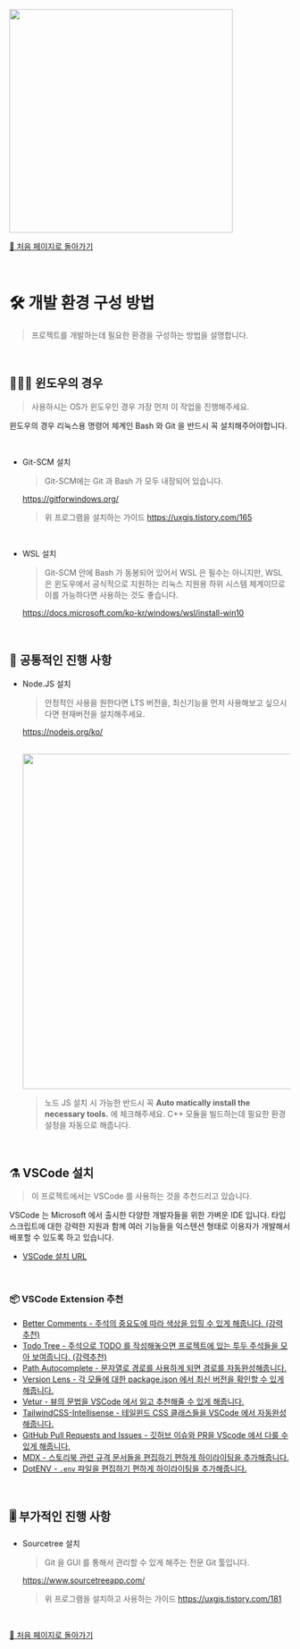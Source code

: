 <img src="https://i.imgur.com/R2wksCG.png" width="400"/>



[🧲 처음 페이지로 돌아가기](https://github.com/AhaOfficial/nuxt-template)

<br/>

# 🛠  개발 환경 구성 방법

> 프로젝트를 개발하는데 필요한 환경을 구성하는 방법을 설명합니다.

<br/>

## 👩🏻‍💻 윈도우의 경우

> 사용하시는 OS가 윈도우인 경우 가장 먼저 이 작업을 진행해주세요.

윈도우의 경우 리눅스용 명령어 체계인 Bash 와 Git 을 반드시 꼭 설치해주어야합니다.

<br/>

- Git-SCM 설치

  > Git-SCM에는 Git 과 Bash 가 모두 내장되어 있습니다.

  https://gitforwindows.org/

  >  위 프로그램을 설치하는 가이드 https://uxgjs.tistory.com/165

<br/>

- WSL 설치

  > Git-SCM 안에 Bash 가 동봉되어 있어서 WSL 은 필수는 아니지만, WSL 은 윈도우에서 공식적으로 지원하는 리눅스 지원용 하위 시스템 체계이므로 이를 가능하다면 사용하는 것도 좋습니다.

  https://docs.microsoft.com/ko-kr/windows/wsl/install-win10

<br/>

## 🔮 공통적인 진행 사항

- Node.JS 설치

  > 안정적인 사용을 원한다면 LTS 버전을, 최신기능을 먼저 사용해보고 싶으시다면 현재버전을 설치해주세요.

  https://nodejs.org/ko/

  <br/>

  <img src="https://user-images.githubusercontent.com/1271146/47272399-00738880-d57d-11e8-9de6-0a6b86df7dac.png" width="600"/>

  <br/>

  > 노드 JS 설치 시 가능한 반드시 꼭 **Auto matically install the necessary tools.** 에 체크해주세요. C++ 모듈을 빌드하는데 필요한 환경설정을 자동으로 해줍니다.

<br/>

## ⚗️ VSCode 설치

> 이 프로젝트에서는 VSCode 를 사용하는 것을 추천드리고 있습니다.

VSCode 는 Microsoft 에서 출시한 다양한 개발자들을 위한 가벼운 IDE 입니다. 타입스크립트에 대한 강력한 지원과 함께 여러 기능들을 익스텐션 형태로 이용자가 개발해서 배포할 수 있도록 하고 있습니다.

- [VSCode 설치 URL](https://code.visualstudio.com/)

<br/>

### 📦 VSCode Extension 추천

- [Better Comments - 주석의 중요도에 따라 색상을 입힐 수 있게 해줍니다. (강력 추천)](https://marketplace.visualstudio.com/items?itemName=aaron-bond.better-comments)
- [Todo Tree - 주석으로 TODO 를 작성해놓으면 프로젝트에 있는 투두 주석들을 모아 보여줍니다. (강력추천)](https://github.com/Gruntfuggly/todo-tree)
- [Path Autocomplete - 문자열로 경로를 사용하게 되면 경로를 자동완성해줍니다.](https://marketplace.visualstudio.com/items?itemName=ionutvmi.path-autocomplete)
- [Version Lens - 각 모듈에 대한 package.json 에서 최신 버전을 확인할 수 있게 해줍니다.](https://marketplace.visualstudio.com/items?itemName=pflannery.vscode-versionlens)
- [Vetur - 뷰의 문법을 VSCode 에서 읽고 추천해줄 수 있게 해줍니다.](https://github.com/vuejs/vetur)
- [TailwindCSS-Intellisense - 테일윈드 CSS 클래스들을 VSCode 에서 자동완성해줍니다.](https://github.com/tailwindlabs/tailwindcss-intellisense)
- [GitHub Pull Requests and Issues - 깃허브 이슈와 PR을 VScode 에서 다룰 수 있게 해줍니다.](https://marketplace.visualstudio.com/items?itemName=GitHub.vscode-pull-request-github)
- [MDX - 스토리북 관련 규격 문서들을 편집하기 편하게 하이라이팅을 추가해줍니다.](https://marketplace.visualstudio.com/items?itemName=silvenon.mdx)
- [DotENV - `.env` 파일을 편집하기 편하게 하이라이팅을 추가해줍니다.](https://marketplace.visualstudio.com/items?itemName=mikestead.dotenv)

<br/>

## 🎚 부가적인 진행 사항

- Sourcetree 설치

  > Git 을 GUI 를 통해서 관리할 수 있게 해주는 전문 Git 툴입니다.

  https://www.sourcetreeapp.com/

  > 위 프로그램을 설치하고 사용하는 가이드 https://uxgjs.tistory.com/181

<br/>

[🧲 처음 페이지로 돌아가기](https://github.com/AhaOfficial/nuxt-template)

